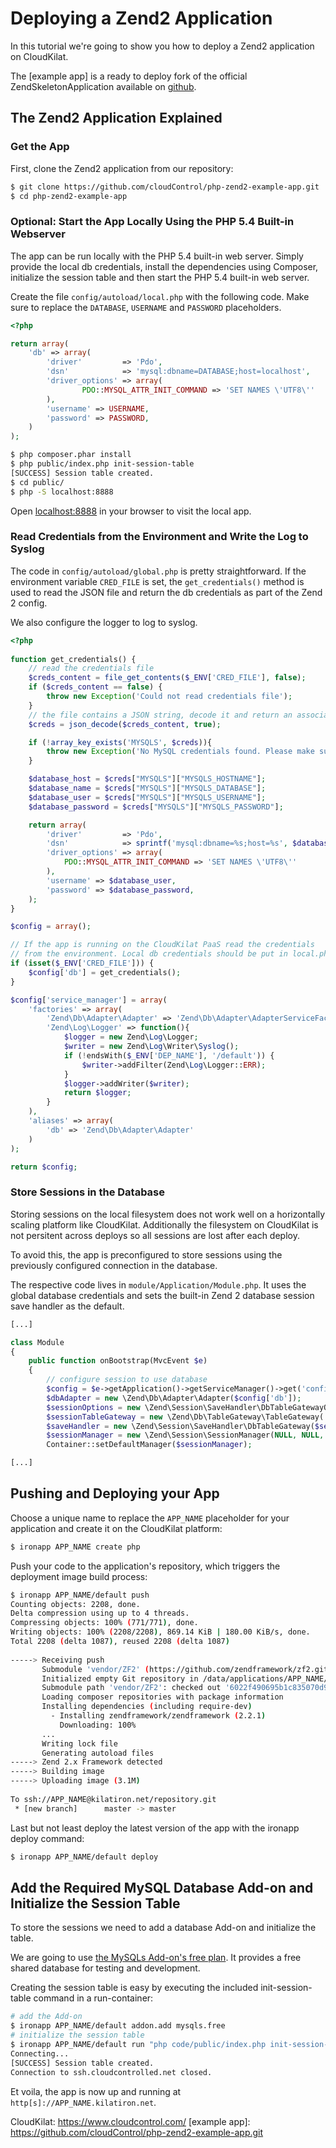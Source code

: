 # Deploying a Zend2 Application

In this tutorial we're going to show you how to deploy a Zend2 application on CloudKilat.

The [example app] is a ready to deploy fork of the official ZendSkeletonApplication available on [github](https://github.com/zendframework/ZendSkeletonApplication).

## The Zend2 Application Explained

### Get the App

First, clone the Zend2 application from our repository:

~~~bash
$ git clone https://github.com/cloudControl/php-zend2-example-app.git
$ cd php-zend2-example-app
~~~

### Optional: Start the App Locally Using the PHP 5.4 Built-in Webserver

The app can be run locally with the PHP 5.4 built-in web server. Simply provide the local db credentials, install the dependencies using Composer, initialize the session table and then start the PHP 5.4 built-in web server.

Create the file `config/autoload/local.php` with the following code. Make sure to replace the `DATABASE`, `USERNAME` and `PASSWORD` placeholders.

~~~php
<?php

return array(
	'db' => array(
		'driver'         => 'Pdo',
		'dsn'            => 'mysql:dbname=DATABASE;host=localhost',
		'driver_options' => array(
				PDO::MYSQL_ATTR_INIT_COMMAND => 'SET NAMES \'UTF8\''
		),
		'username' => USERNAME,
		'password' => PASSWORD,
	)
);
~~~

~~~bash
$ php composer.phar install
$ php public/index.php init-session-table
[SUCCESS] Session table created.
$ cd public/
$ php -S localhost:8888
~~~

Open [localhost:8888](http://localhost:8888/) in your browser to visit the local app.

### Read Credentials from the Environment and Write the Log to Syslog

The code in `config/autoload/global.php` is pretty straightforward. If the environment variable `CRED_FILE` is set, the `get_credentials()` method is used to read the JSON file and return the db credentials as part of the Zend 2 config.

We also configure the logger to log to syslog.

~~~php
<?php
	
function get_credentials() {
	// read the credentials file
	$creds_content = file_get_contents($_ENV['CRED_FILE'], false);
	if ($creds_content == false) {
		throw new Exception('Could not read credentials file');
	}
	// the file contains a JSON string, decode it and return an associative array
	$creds = json_decode($creds_content, true);

	if (!array_key_exists('MYSQLS', $creds)){
		throw new Exception('No MySQL credentials found. Please make sure you have added the mysqls addon.');
	}

	$database_host = $creds["MYSQLS"]["MYSQLS_HOSTNAME"];
	$database_name = $creds["MYSQLS"]["MYSQLS_DATABASE"];
	$database_user = $creds["MYSQLS"]["MYSQLS_USERNAME"];
	$database_password = $creds["MYSQLS"]["MYSQLS_PASSWORD"];

	return array(
		'driver'         => 'Pdo',
		'dsn'            => sprintf('mysql:dbname=%s;host=%s', $database_name, $database_host),
		'driver_options' => array(
			PDO::MYSQL_ATTR_INIT_COMMAND => 'SET NAMES \'UTF8\''
		),
		'username' => $database_user,
		'password' => $database_password,
	);
}

$config = array();

// If the app is running on the CloudKilat PaaS read the credentials
// from the environment. Local db credentials should be put in local.php
if (isset($_ENV['CRED_FILE'])) {
	$config['db'] = get_credentials();
}

$config['service_manager'] = array(
	'factories' => array(
		'Zend\Db\Adapter\Adapter' => 'Zend\Db\Adapter\AdapterServiceFactory',
		'Zend\Log\Logger' => function(){
			$logger = new Zend\Log\Logger;
			$writer = new Zend\Log\Writer\Syslog();
			if (!endsWith($_ENV['DEP_NAME'], '/default')) {
				$writer->addFilter(Zend\Log\Logger::ERR);
			}
			$logger->addWriter($writer);
			return $logger;
		}
	),
	'aliases' => array(
		'db' => 'Zend\Db\Adapter\Adapter'
	)
);

return $config;

~~~

### Store Sessions in the Database

Storing sessions on the local filesystem does not work well on a horizontally scaling platform like CloudKilat. Additionally the filesystem on CloudKilat is not persitent across deploys so all sessions are lost after each deploy.

To avoid this, the app is preconfigured to store sessions using the previously configured connection in the database.

The respective code lives in `module/Application/Module.php`. It uses the global database credentials and sets the built-in Zend 2 database session save handler as the default.

~~~php
[...]

class Module
{
    public function onBootstrap(MvcEvent $e)
    {
    	// configure session to use database
    	$config = $e->getApplication()->getServiceManager()->get('config');
    	$dbAdapter = new \Zend\Db\Adapter\Adapter($config['db']);
    	$sessionOptions = new \Zend\Session\SaveHandler\DbTableGatewayOptions();
    	$sessionTableGateway = new \Zend\Db\TableGateway\TableGateway('session', $dbAdapter);
    	$saveHandler = new \Zend\Session\SaveHandler\DbTableGateway($sessionTableGateway, $sessionOptions);
    	$sessionManager = new \Zend\Session\SessionManager(NULL, NULL, $saveHandler);
    	Container::setDefaultManager($sessionManager);

[...]
~~~

## Pushing and Deploying your App
Choose a unique name to replace the `APP_NAME` placeholder for your application and create it on the CloudKilat platform: 

~~~bash
$ ironapp APP_NAME create php
~~~

Push your code to the application's repository, which triggers the deployment image build process:

~~~bash
$ ironapp APP_NAME/default push
Counting objects: 2208, done.
Delta compression using up to 4 threads.
Compressing objects: 100% (771/771), done.
Writing objects: 100% (2208/2208), 869.14 KiB | 180.00 KiB/s, done.
Total 2208 (delta 1087), reused 2208 (delta 1087)
       
-----> Receiving push
       Submodule 'vendor/ZF2' (https://github.com/zendframework/zf2.git) registered for path 'vendor/ZF2'
       Initialized empty Git repository in /data/applications/APP_NAME/git-push-92157c6dc50dfab545adbda2761e4ef5f2138dd9-sDyGf40f/builddir/vendor/ZF2/.git/
       Submodule path 'vendor/ZF2': checked out '6022f490695b1c835070d9e5a81b45dc20b4a51c'
       Loading composer repositories with package information
       Installing dependencies (including require-dev)
         - Installing zendframework/zendframework (2.2.1)
           Downloading: 100%
       ...
       Writing lock file
       Generating autoload files
-----> Zend 2.x Framework detected
-----> Building image
-----> Uploading image (3.1M)
       
To ssh://APP_NAME@kilatiron.net/repository.git
 * [new branch]      master -> master
~~~

Last but not least deploy the latest version of the app with the ironapp deploy command:

~~~bash
$ ironapp APP_NAME/default deploy
~~~

## Add the Required MySQL Database Add-on and Initialize the Session Table

To store the sessions we need to add a database Add-on and initialize the table.

We are going to use [the MySQLs Add-on's free plan](https://www.cloudcontrol.com/dev-center/add-on-documentation/mysqls). It provides a free shared database for testing and development.

Creating the session table is easy by executing the included init-session-table command in a run-container:

~~~bash
# add the Add-on
$ ironapp APP_NAME/default addon.add mysqls.free
# initialize the session table
$ ironapp APP_NAME/default run "php code/public/index.php init-session-table"
Connecting...
[SUCCESS] Session table created.
Connection to ssh.cloudcontrolled.net closed.
~~~

Et voila, the app is now up and running at `http[s]://APP_NAME.kilatiron.net`.

[PHP buildpack]: https://github.com/cloudControl/buildpack-php
CloudKilat: https://www.cloudcontrol.com/
[example app]: https://github.com/cloudControl/php-zend2-example-app.git

